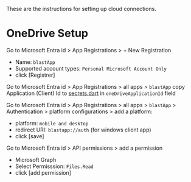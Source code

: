 These are the instructions for setting up cloud connections.

# OneDrive Setup
Go to Microsoft Entra id > App Registrations > + New Registration
* Name: `blastApp`
* Supported account types: `Personal Microsoft Account Only`
* click [Registrer]
  
Go to Microsoft Entra id > App Registrations > all apps > `blastApp`
copy Application (Client) Id to [secrets.dart](/code/app/blastmodel/lib/secrets.dart) in `oneDriveApplicationId` field

Go to Microsoft Entra id > App Registrations > all apps > `blastApp` > Authentication > platform configurations > add a platform:
* platform: `mobile and desktop`
* redirect URI: `blastapp://auth`  (for windows client app)
* click [save]

Go to Microsoft Entra id > API permissions > add a permission

* Microsoft Graph
* Select Permisssion: `Files.Read`
* click [add permission]